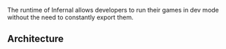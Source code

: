 The runtime of Infernal allows developers to run their games in dev mode without the need to constantly export them.

## Architecture